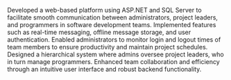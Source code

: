 Developed a web-based platform using ASP.NET and SQL Server to facilitate smooth communication between administrators, project leaders, and programmers in software development teams. Implemented features such as real-time messaging, offline message storage, and user authentication. Enabled administrators to monitor login and logout times of team members to ensure productivity and maintain project schedules. Designed a hierarchical system where admins oversee project leaders, who in turn manage programmers. Enhanced team collaboration and efficiency through an intuitive user interface and robust backend functionality.
